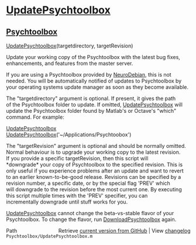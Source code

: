 # [UpdatePsychtoolbox](UpdatePsychtoolbox)
## [Psychtoolbox](Psychtoolbox)

[UpdatePsychtoolbox](UpdatePsychtoolbox)(targetdirectory, targetRevision)  
  
Update your working copy of the Psychtoolbox with the latest bug fixes,  
enhancements, and features from the master server.  
  
If you are using a Psychtoolbox provided by [NeuroDebian](NeuroDebian), this is not  
needed. You will be automatically notified of updates to Psychtoolbox by  
your operating systems update manager as soon as they become available.  
  
The "targetdirectory" argument is optional. If present, it gives the path  
of the Psychtoolbox folder to update. If omitted, [UpdatePsychtoolbox](UpdatePsychtoolbox) will  
update the Psychtoolbox folder found by Matlab's or Octave's "which"  
command. For example:  
  
[UpdatePsychtoolbox](UpdatePsychtoolbox)  
[UpdatePsychtoolbox](UpdatePsychtoolbox)('~/Applications/Psychtoobox')  
  
The "targetRevision" argument is optional and should be normally omitted.  
Normal behaviour is to upgrade your working copy to the latest revision.  
If you provide a specific targetRevision, then this script will  
\*downgrade\* your copy of Psychtoolbox to the specified revision. This is  
only useful if you experience problems after an update and want to revert  
to an earlier known-to-be-good release. Revisions can be specified by a  
revision number, a specific date, or by the special flag 'PREV' which  
will downgrade to the revision before the most current one. By executing  
this script multiple times with the 'PREV' specifier, you can  
incrementally downgrade until stuff works for you.  
  
[UpdatePsychtoolbox](UpdatePsychtoolbox) cannot change the beta-vs-stable flavor of your  
Psychtoolbox. To change the flavor, run [DownloadPsychtoolbox](DownloadPsychtoolbox) again.  
  




<div class="code_header" style="text-align:right;">
  <span style="float:left;">Path&nbsp;&nbsp;</span> <span class="counter">Retrieve <a href=
  "https://raw.github.com/Psychtoolbox-3/Psychtoolbox-3/beta/Psychtoolbox/UpdatePsychtoolbox.m">current version from GitHub</a> | View <a href=
  "https://github.com/Psychtoolbox-3/Psychtoolbox-3/commits/beta/Psychtoolbox/UpdatePsychtoolbox.m">changelog</a></span>
</div>
<div class="code">
  <code>Psychtoolbox/UpdatePsychtoolbox.m</code>
</div>

